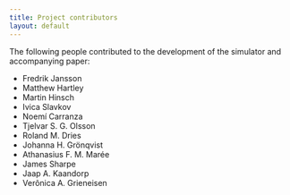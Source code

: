 ```yaml
---
title: Project contributors
layout: default
---
```


The following people contributed to the development of the simulator and accompanying paper:

* Fredrik Jansson 
* Matthew Hartley 
* Martin Hinsch 
* Ivica Slavkov 
* Noemí Carranza 
* Tjelvar S. G. Olsson 
* Roland M. Dries 
* Johanna H. Grönqvist
* Athanasius F. M. Marée 
* James Sharpe 
* Jaap A. Kaandorp 
* Verônica A. Grieneisen
